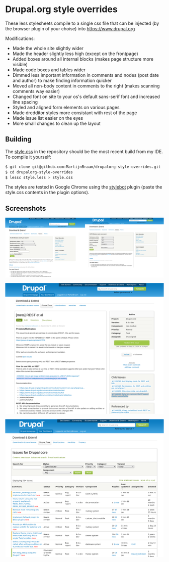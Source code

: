 Drupal.org style overrides
==========================

These less stylesheets compile to a single css file that can be injected (by the browser plugin of your choise) into https://www.drupal.org

Modifications:

* Made the whole site slightly wider
* Made the header slightly less high (except on the frontpage)
* Added boxes around all internal blocks (makes page structure more visible)
* Made code boxes and tables wider
* Dimmed less important information in comments and nodes (post date and author) to make finding information quicker
* Moved all non-body content in comments to the right (makes scanning comments way easier)
* Changed font on site to your os's default sans-serif font and increased line spacing
* Styled and aligned form elements on various pages
* Made dredditor styles more consistant with rest of the page
* Made issue list easier on the eyes
* More small changes to clean up the layout

Building
--------

The [style.css](https://raw.githubusercontent.com/MartijnBraam/drupalorg-style-overrides/master/style.css)
in the repository should be the most recent build from my IDE. To compile it yourself:

```bash
$ git clone git@github.com:MartijnBraam/drupalorg-style-overrides.git
$ cd drupalorg-style-overrides
$ lessc style.less > style.css
```

The styles are tested in Google Chrome using the [stylebot](https://chrome.google.com/webstore/detail/stylebot/oiaejidbmkiecgbjeifoejpgmdaleoha) plugin (paste the style.css contents in the plugin options).

Screenshots
-----------
[![](https://raw.githubusercontent.com/MartijnBraam/drupalorg-style-overrides/master/screenshots/comparison.png)](https://raw.githubusercontent.com/MartijnBraam/drupalorg-style-overrides/master/screenshots/comparison.png)

[![](https://raw.githubusercontent.com/MartijnBraam/drupalorg-style-overrides/master/screenshots/issue-page.png)](https://raw.githubusercontent.com/MartijnBraam/drupalorg-style-overrides/master/screenshots/issue-page.png)

[![](https://raw.githubusercontent.com/MartijnBraam/drupalorg-style-overrides/master/screenshots/issuetracker.png)](https://raw.githubusercontent.com/MartijnBraam/drupalorg-style-overrides/master/screenshots/issuetracker.png)